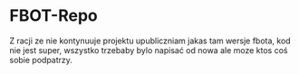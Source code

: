 # FBOT-Repo

Z racji ze nie kontynuuje projektu upubliczniam jakas tam wersje fbota, kod nie jest super, wszystko trzebaby bylo napisać od nowa ale moze ktos coś sobie podpatrzy.
